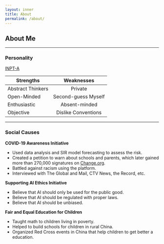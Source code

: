 ```yaml
---
layout: inner
title: About
permalink: /about/
---
```


## About Me
---
### Personality

[INPT-A](https://www.16personalities.com/profiles/142e9ccb7ed1a)

| **Strengths**     |   **Weaknesses**    |
| ----------------- | :-----------------: |
| Abstract Thinkers |       Private       |
| Open-Minded       | Second-guess Myself |
| Enthusiastic      |    Absent-minded    |
| Objective         | Dislike Conventions |

---

### Social Causes

**COVID-19 Awareness Initiative**

* Used data analysis and SIR model forecasting to assess the risk. 
* Created a petition to warn about schools and parents, which later gained more than 270,000 signatures on [Change.org](https://www.change.org/p/close-all-schools-in-canada-immediately-to-stop-covid-19).
* Battled against racism using the platform.
* Interviewed with The Global and Mail, CTV News, the Record, etc.

**Supporting AI Ethics Initiative**

* Believe that AI should only be used for the public good.
* Believe that AI should be regulated with proper laws.
* Believe that AI should be unbiased.

**Fair and Equal Education for Children**

* Taught math to children living in poverty.
* Helped to build schools for children in rural China.
* Organized Red Cross events in China that help children to get better a education.





